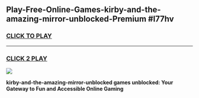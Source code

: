 
## Play-Free-Online-Games-kirby-and-the-amazing-mirror-unblocked-Premium #l77hv
<h3>
<a href="https://premium.freeplayer.one?title=kirby-and-the-amazing-mirror-unblocked&ref=8M">CLICK TO PLAY</a></h3>
<hr>

<h3>
<a href="https://premium.freeplayer.one?title=kirby-and-the-amazing-mirror-unblocked&ref=8M">CLICK 2 PLAY</a>
  
</h3>

<a href="https://premium.freeplayer.one?title=kirby-and-the-amazing-mirror-unblocked&ref=8M"><img src="https://clearcache.store/games.png"></a>


**kirby-and-the-amazing-mirror-unblocked games unblocked: Your Gateway to Fun and Accessible Online Gaming**

